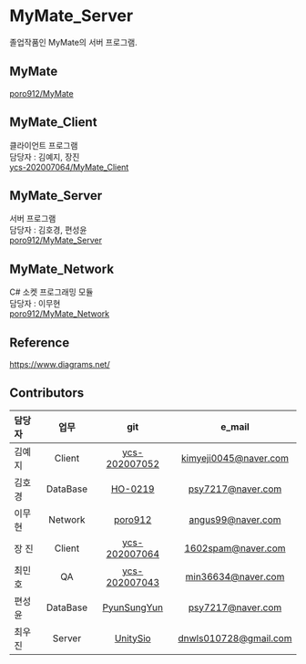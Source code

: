 # MyMate_Server
졸업작품인 MyMate의 서버 프로그램.

## MyMate
[poro912/MyMate](https://github.com/poro912/MyMate)

## MyMate_Client
클라이언트 프로그램</br>
담당자 : 김예지, 장진</br>
[ycs-202007064/MyMate_Client](https://github.com/ycs-202007064/MyMate_Client)  </br>

## MyMate_Server
서버 프로그램</br>
담당자 : 김호경, 편성윤</br>
[poro912/MyMate_Server](https://github.com/poro912/MyMate_Server)  </br>

## MyMate_Network
C# 소켓 프로그래밍 모듈</br>
담당자 : 이무현</br>
[poro912/MyMate_Network](https://github.com/poro912/MyMate_Network) </br>

## Reference
https://www.diagrams.net/

## Contributors
| 담당자 | 업무 | git| e_mail |
| :--- | :---: | :---: | :---: |
| 김예지 | Client | [ycs-202007052](https://github.com/ycs-202007052) | kimyeji0045@naver.com |
| 김호경 | DataBase | [HO-0219](https://github.com/HO-0219) | psy7217@naver.com |
| 이무현 | Network | [poro912](https://github.com/poro912) | angus99@naver.com |
| 장 진  | Client | [ycs-202007064](https://github.com/ycs-202007064) | 1602spam@naver.com |
| 최민호 | QA | [ycs-202007043](https://github.com/ycs-202007043) | min36634@naver.com |
| 편성윤 | DataBase | [PyunSungYun](https://github.com/PyunSungYun) | psy7217@naver.com |
| 최우진 | Server | [UnitySio](https://github.com/UnitySio) | dnwls010728@gmail.com |
